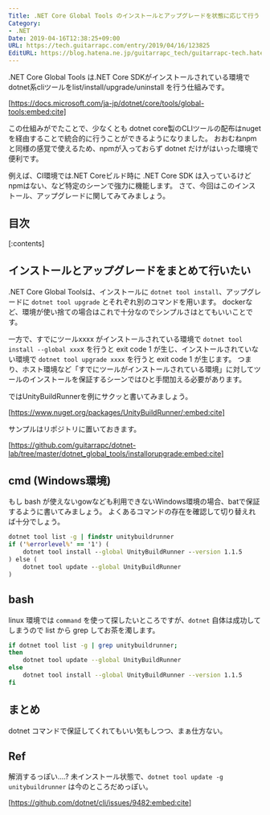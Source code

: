 ```yaml
---
Title: .NET Core Global Tools のインストールとアップグレードを状態に応じて行う
Category:
- .NET
Date: 2019-04-16T12:38:25+09:00
URL: https://tech.guitarrapc.com/entry/2019/04/16/123825
EditURL: https://blog.hatena.ne.jp/guitarrapc_tech/guitarrapc-tech.hatenablog.com/atom/entry/17680117127035329274
---
```


.NET Core Global Tools は.NET Core SDKがインストールされている環境でdotnet系cliツールをlist/install/upgrade/uninstall を行う仕組みです。

[https://docs.microsoft.com/ja-jp/dotnet/core/tools/global-tools:embed:cite]

この仕組みがでたことで、少なくとも dotnet core製のCLIツールの配布はnugetを経由することで統合的に行うことができるようになりました。
おおむねnpmと同様の感覚で使えるため、npmが入っておらず dotnet だけがはいった環境で便利です。

例えば、CI環境では.NET Coreビルド時に .NET Core SDK は入っているけどnpmはない、など特定のシーンで強力に機能します。
さて、今回はこのインストール、アップグレードに関してみてみましょう。



## 目次

[:contents]

## インストールとアップグレードをまとめて行いたい

.NET Core Global Toolsは、インストールに `dotnet tool install`、アップグレードに `dotnet tool upgrade` とそれぞれ別のコマンドを用います。
dockerなど、環境が使い捨ての場合はこれで十分なのでシンプルさはとてもいいことです。

一方で、すでにツールxxxx がインストールされている環境で `dotnet tool install --global xxx`x を行うと exit code 1 が生じ、インストールされていない環境で `dotnet tool upgrade xxxx` を行うと exit code 1 が生じます。
つまり、ホスト環境など「すでにツールがインストールされている環境」に対してツールのインストールを保証するシーンではひと手間加える必要があります。

ではUnityBuildRunnerを例にサクッと書いてみましょう。

[https://www.nuget.org/packages/UnityBuildRunner/:embed:cite]

サンプルはリポジトリに置いておきます。

[https://github.com/guitarrapc/dotnet-lab/tree/master/dotnet_global_tools/installorupgrade:embed:cite]


## cmd (Windows環境)

もし bash が使えないgowなども利用できないWindows環境の場合、batで保証するように書いてみましょう。
よくあるコマンドの存在を確認して切り替えれば十分でしょう。

```cmd
dotnet tool list -g | findstr unitybuildrunner 
if ('%errorlevel%' == '1') ( 
    dotnet tool install --global UnityBuildRunner --version 1.1.5 
) else ( 
    dotnet tool update --global UnityBuildRunner 
) 
```

## bash

linux 環境では `command` を使って探したいところですが、`dotnet` 自体は成功してしまうので list から grep してお茶を濁します。

```bash
if dotnet tool list -g | grep unitybuildrunner; 
then 
    dotnet tool update --global UnityBuildRunner 
else 
    dotnet tool install --global UnityBuildRunner --version 1.1.5 
fi 
```

## まとめ

dotnet コマンドで保証してくれてもいい気もしつつ、まぁ仕方ない。

## Ref

解消するっぽい....? 未インストール状態で、`dotnet tool update -g unitybuildrunner` は今のところだめっぽい。

[https://github.com/dotnet/cli/issues/9482:embed:cite]



